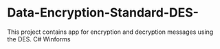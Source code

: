 # Data-Encryption-Standard-DES-
This project contains app for encryption and decryption messages using the DES. C# Winforms

